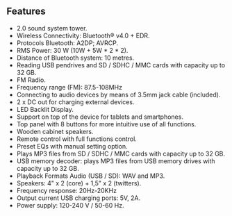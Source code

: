 ## Features

- 2.0 sound system tower.
- Wireless Connectivity: Bluetooth® v4.0 + EDR.
- Protocols Bluetooth: A2DP; AVRCP.
- RMS Power: 30 W (10W + 5W * 2 * 2).
- Distance of Bluetooth system:  10 metres.
- Reading USB pendrives and SD / SDHC / MMC cards with capacity up to 32 GB.
- FM Radio.
- Frequency range (FM): 87.5-108MHz
- Connecting to audio devices by means of 3.5mm jack cable (included).
- 2 x DC out for charging external devices.
- LED Backlit Display.
- Support on top of the device for tablets and smartphones.
- Top panel with 8 buttons for more intuitive use of all functions.
- Wooden cabinet speakers.
- Remote control with full functions control.
- Preset EQs with manual setting option.
- Plays MP3 files from SD / SDHC / MMC cards with capacity up to 32 GB.
- USB memory decoder: plays MP3 files from USB memory drives with capacity up to 32 GB.
- Playback Formats Audio (USB / SD): WAV and MP3.
- Speakers: 4" x 2 (core) + 1,5" x 2 (twitters).
- Frequency response: 20Hz-20KHz
- Output current USB charging ports: 5V, 2A.
- Power supply: 120-240 V / 50-60 Hz.
